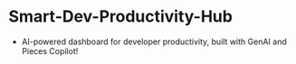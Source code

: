 # Smart-Dev-Productivity-Hub
  - AI-powered dashboard for developer productivity, built with GenAI and Pieces Copilot!
